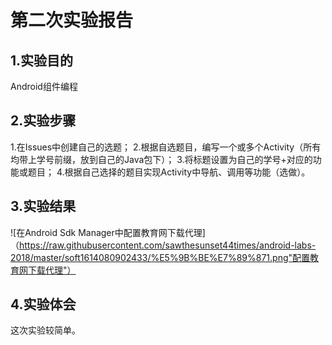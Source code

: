 # 第二次实验报告

## 1.实验目的
  Android组件编程
  
## 2.实验步骤
  1.在Issues中创建自己的选题；
  2.根据自选题目，编写一个或多个Activity（所有均带上学号前缀，放到自己的Java包下）；
  3.将标题设置为自己的学号+对应的功能或题目；
  4.根据自己选择的题目实现Activity中导航、调用等功能（选做）。
  
## 3.实验结果
  ![在Android Sdk Manager中配置教育网下载代理]（https://raw.githubusercontent.com/sawthesunset44times/android-labs-2018/master/soft1614080902433/%E5%9B%BE%E7%89%871.png"配置教育网下载代理"）
  
## 4.实验体会
   这次实验较简单。

